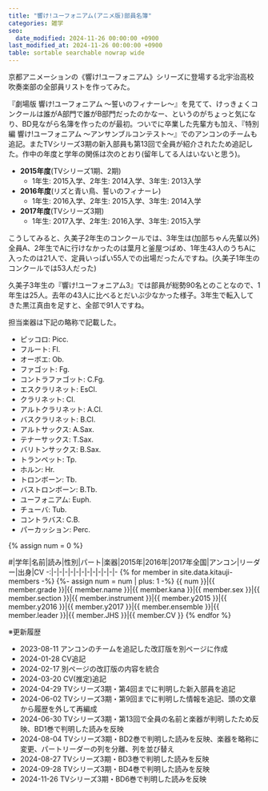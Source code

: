 ```yaml
---
title: "響け!ユーフォニアム(アニメ版)部員名簿"
categories: 雑学
seo:
  date_modified: 2024-11-26 00:00:00 +0900
last_modified_at: 2024-11-26 00:00:00 +0900
table: sortable searchable nowrap wide
---
```


京都アニメーションの《響け!ユーフォニアム》シリーズに登場する北宇治高校吹奏楽部の全部員リストを作ってみた。

『劇場版 響け!ユーフォニアム ～誓いのフィナーレ～』を見てて、けっきょくコンクールは誰がA部門で誰がB部門だったのかなー、というのがちょっと気になり、BD見ながら名簿を作ったのが最初。ついでに卒業した先輩方も加え、『特別編 響け!ユーフォニアム ～アンサンブルコンテスト～』でのアンコンのチームも追記。またTVシリーズ3期の新入部員も第13回で全員が紹介されたため追記した。作中の年度と学年の関係は次のとおり(留年してる人はいないと思う)。

- **2015年度**(TVシリーズ1期、2期)
  - 1年生: 2015入学、2年生: 2014入学、3年生: 2013入学
- **2016年度**(リズと青い鳥、誓いのフィナーレ)
  - 1年生: 2016入学、2年生: 2015入学、3年生: 2014入学
- **2017年度**(TVシリーズ3期)
  - 1年生: 2017入学、2年生: 2016入学、3年生: 2015入学

こうしてみると、久美子2年生のコンクールでは、3年生は(加部ちゃん先輩以外)全員A、2年生でAに行けなかったのは葉月と釜屋つばめ、1年生43人のうちAに入ったのは21人で、定員いっぱい55人での出場だったんですね。(久美子1年生のコンクールでは53人だった)

久美子3年生の『響け!ユーフォニアム3』では部員が総勢90名とのことなので、1年生は25人。去年の43人に比べるとだいぶ少なかった様子。3年生で転入してきた黒江真由を足すと、全部で91人ですね。

担当楽器は下記の略称で記載した。

- ピッコロ: Picc.
- フルート: Fl.
- オーボエ: Ob.
- ファゴット: Fg.
- コントラファゴット: C.Fg.
- エスクラリネット: EsCl.
- クラリネット: Cl.
- アルトクラリネット: A.Cl.
- バスクラリネット: B.Cl.
- アルトサックス: A.Sax.
- テナーサックス: T.Sax.
- バリトンサックス: B.Sax.
- トランペット: Tp.
- ホルン: Hr.
- トロンボーン: Tb.
- バストロンボーン: B.Tb.
- ユーフォニアム: Euph.
- チューバ: Tub.
- コントラバス: C.B.
- パーカッション: Perc.

{% assign num = 0 %}

\#|学年|名前|読み|性別|パート|楽器|2015年|2016年|2017年全国|アンコン|リーダー|出身|CV
-:|-|-|-|-|-|-|-|-|-|-|-|-
{% for member in site.data.kitauji-members -%}
{%- assign num = num | plus: 1 -%}
{{ num }}|{{ member.grade }}|{{ member.name }}|{{ member.kana }}|{{ member.sex }}|{{ member.section }}|{{ member.instrument }}|{{ member.y2015 }}|{{ member.y2016 }}|{{ member.y2017 }}|{{ member.ensemble }}|{{ member.leader }}|{{ member.JHS }}|{{ member.CV }}
{% endfor %}

※更新履歴

- 2023-08-11 アンコンのチームを追記した改訂版を別ページに作成
- 2024-01-28 CV追記
- 2024-02-17 別ページの改訂版の内容を統合
- 2024-03-20 CV(推定)追記
- 2024-04-29 TVシリーズ3期・第4回までに判明した新入部員を追記
- 2024-06-02 TVシリーズ3期・第9回までに判明した情報を追記、頭の文章から履歴を外して再編成
- 2024-06-30 TVシリーズ3期・第13回で全員の名前と楽器が判明したため反映、BD1巻で判明した読みを反映
- 2024-08-04 TVシリーズ3期・BD2巻で判明した読みを反映、楽器を略称に変更、パートリーダーの列を分離、列を並び替え
- 2024-08-27 TVシリーズ3期・BD3巻で判明した読みを反映
- 2024-09-28 TVシリーズ3期・BD4巻で判明した読みを反映
- 2024-11-26 TVシリーズ3期・BD6巻で判明した読みを反映
